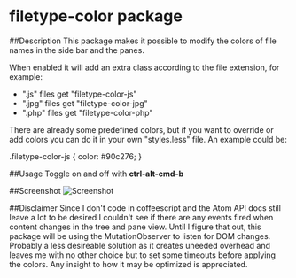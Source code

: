 # filetype-color package

##Description
This package makes it possible to modify the colors of file names in the side bar and the panes.

When enabled it will add an extra class according to the file extension, for example:

* ".js" files get "filetype-color-js"
* ".jpg" files get "filetype-color-jpg"
* ".php" files get "filetype-color-php"

There are already some predefined colors, but if you want to override or add colors you can do it in your own "styles.less" file.
An example could be:

.filetype-color-js
{
    color: #90c276;
}

##Usage
Toggle on and off with **ctrl-alt-cmd-b**

##Screenshot
![Screenshot](https://github.com/sommerper/filetype-color/raw/master/filetype-color.gif)

##Disclaimer
Since I don't code in coffeescript and the Atom API docs still leave a lot to be desired I couldn't see if there are any events fired when content changes in the tree and pane view.
Until I figure that out, this package will be using the MutationObserver to listen for DOM changes. Probably a less desireable solution as it creates uneeded overhead and leaves me with no other choice but to set some timeouts before applying the colors.
Any insight to how it may be optimized is appreciated.
